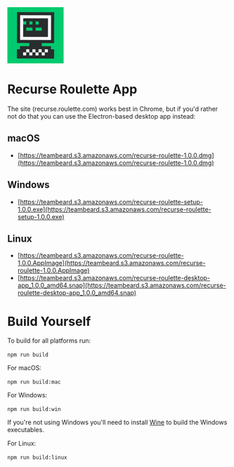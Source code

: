 <img src="./icon.png" width=128>


# Recurse Roulette App

The site (recurse.roulette.com) works best in Chrome, but if you'd rather not do that you can use the Electron-based desktop app instead:

## macOS
  - [https://teambeard.s3.amazonaws.com/recurse-roulette-1.0.0.dmg](https://teambeard.s3.amazonaws.com/recurse-roulette-1.0.0.dmg)

## Windows
  - [https://teambeard.s3.amazonaws.com/recurse-roulette-setup-1.0.0.exe](https://teambeard.s3.amazonaws.com/recurse-roulette-setup-1.0.0.exe)
  
## Linux
  - [https://teambeard.s3.amazonaws.com/recurse-roulette-1.0.0.AppImage](https://teambeard.s3.amazonaws.com/recurse-roulette-1.0.0.AppImage)
  - [https://teambeard.s3.amazonaws.com/recurse-roulette-desktop-app_1.0.0_amd64.snap](https://teambeard.s3.amazonaws.com/recurse-roulette-desktop-app_1.0.0_amd64.snap)

# Build Yourself

To build for all platforms run:  

`npm run build`

For macOS:  

`npm run build:mac`

For Windows:  

`npm run build:win`

If you're not using Windows you'll need to install [Wine](https://www.winehq.org/) to build the Windows executables.

For Linux:  

`npm run build:linux`
